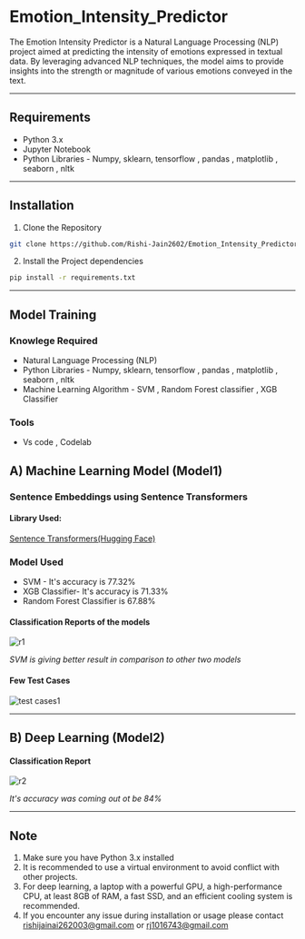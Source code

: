 # Emotion_Intensity_Predictor

The Emotion Intensity Predictor is a Natural Language Processing (NLP) project aimed at predicting the intensity of emotions expressed in textual data. By leveraging advanced NLP techniques, the model aims to provide insights into the strength or magnitude of various emotions conveyed in the text.


***

## Requirements
- Python 3.x
- Jupyter Notebook
- Python Libraries - Numpy, sklearn, tensorflow , pandas , matplotlib , seaborn , nltk

***
 ## Installation
1. Clone the Repository
``` bash
git clone https://github.com/Rishi-Jain2602/Emotion_Intensity_Predictor.git
```
2. Install the Project dependencies
```bash
pip install -r requirements.txt
```
   
****

## Model Training

### Knowlege Required
- Natural Language Processing (NLP)
- Python Libraries - Numpy, sklearn, tensorflow , pandas , matplotlib , seaborn , nltk
- Machine Learning Algorithm  - SVM , Random Forest classifier , XGB Classifier

### Tools
- Vs code , Codelab


## A) Machine Learning Model (Model1)


### Sentence Embeddings using Sentence Transformers

#### Library Used:
[Sentence Transformers(Hugging Face)](https://huggingface.co/sentence-transformers/all-mpnet-base-v2)



### Model Used

- SVM - It's accuracy is 77.32%
- XGB Classifier- It's accuracy is 71.33%
- Random Forest Classifier is 67.88%
#### Classification Reports of the models

![r1](https://github.com/Rishi-Jain2602/Emotion_Intensity_Predictor/assets/118871883/511d1150-fd60-4ef6-9e10-773a9129f28c)


*SVM is giving better result in comparison to other two models*


#### Few Test Cases


![test cases1](https://github.com/Rishi-Jain2602/Emotion_Intensity_Predictor/assets/118871883/f19eea98-825b-4076-a235-2e7a8674272b)



***
## B) Deep Learning (Model2)


#### Classification Report 

![r2](https://github.com/Rishi-Jain2602/Emotion_Intensity_Predictor/assets/118871883/e11dbba9-095b-414f-96ad-b9ace62be849)


*It's accuracy was coming out ot be 84%*


****

## Note
1. Make sure you have Python 3.x installed
2. It is recommended to use a virtual environment to avoid conflict with other projects.
3. For deep learning, a laptop with a powerful GPU, a high-performance CPU, at least 8GB of RAM, a fast SSD, and an efficient cooling system is recommended.
4. If you encounter any issue during installation or usage please contact rishijainai262003@gmail.com or rj1016743@gmail.com
